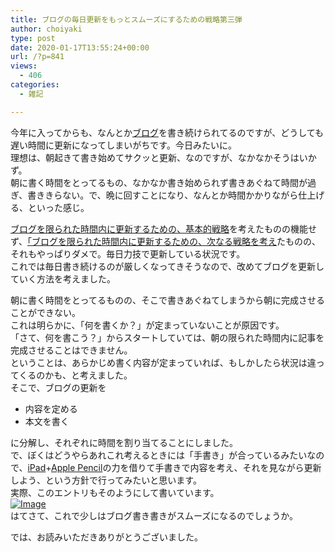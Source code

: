 ```yaml
---
title: ブログの毎日更新をもっとスムーズにするための戦略第三弾
author: choiyaki
type: post
date: 2020-01-17T13:55:24+00:00
url: /?p=841
views:
  - 406
categories:
  - 雑記

---
```

今年に入ってからも、なんとか[ブログ][1]を書き続けられてるのですが、どうしても遅い時間に更新になってしまいがちです。今日みたいに。  
理想は、朝起きて書き始めてサクッと更新、なのですが、なかなかそうはいかず。  
朝に書く時間をとってるもの、なかなか書き始められず書きあぐねて時間が過ぎ、書ききらない。で、晩に回すことになり、なんとか時間かかりながら仕上げる、といった感じ。

[ブログを限られた時間内に更新するための、基本的戦略][2]を考えたものの機能せず、[「ブログを限られた時間内に更新するための、次なる戦略を考え][3]たものの、それもやっぱりダメで。毎日力技で更新している状況です。  
これでは毎日書き続けるのが厳しくなってきそうなので、改めてブログを更新していく方法を考えました。

朝に書く時間をとってるものの、そこで書きあぐねてしまうから朝に完成させることができない。  
これは明らかに、「何を書くか？」が定まっていないことが原因です。  
「さて、何を書こう？」からスタートしていては、朝の限られた時間内に記事を完成させることはできません。  
ということは、あらかじめ書く内容が定まっていれば、もしかしたら状況は違ってくるのかも、と考えました。  
そこで、ブログの更新を

  * 内容を定める
  * 本文を書く

に分解し、それぞれに時間を割り当てることにしました。  
で、ぼくはどうやらあれこれ考えるときには「手書き」が合っているみたいなので、[iPad][4]+[Apple Pencil][5]の力を借りて手書きで内容を考え、それを見ながら更新しよう、という方針で行ってみたいと思います。  
実際、このエントリもそのようにして書いています。  
[![Image][6]][7]  
はてさて、これで少しはブログ書き書きがスムーズになるのでしょうか。

では、お読みいただきありがとうございました。

 [1]: https://scrapbox.io/choiyaki-hondana/%E3%83%96%E3%83%AD%E3%82%B0
 [2]: https://choiyaki.com/?p=692
 [3]: https://choiyaki.com/?p=712
 [4]: https://scrapbox.io/choiyaki-hondana/iPad
 [5]: https://scrapbox.io/choiyaki-hondana/Apple_Pencil
 [6]: https://gyazo.com/6264c6c6569f931a9b83875ff6d9cfbc/thumb/1000
 [7]: https://gyazo.com/6264c6c6569f931a9b83875ff6d9cfbc